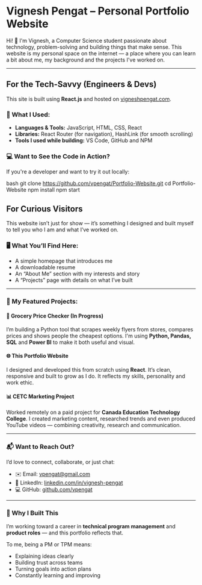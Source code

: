 #  Vignesh Pengat – Personal Portfolio Website

Hi! 👋 I'm Vignesh, a Computer Science student passionate about technology, problem-solving and building things that make sense. This website is my personal space on the internet — a place where you can learn a bit about me, my background and the projects I've worked on.

---

##  For the Tech-Savvy (Engineers & Devs)

This site is built using **React.js** and hosted on [vigneshpengat.com](https://vigneshpengat.com).

### 🔧 What I Used:
- **Languages & Tools:** JavaScript, HTML, CSS, React
- **Libraries:** React Router (for navigation), HashLink (for smooth scrolling)
- **Tools I used while building:** VS Code, GitHub and NPM

### 💻 Want to See the Code in Action?
If you're a developer and want to try it out locally:

bash
git clone https://github.com/vpengat/Portfolio-Website.git
cd Portfolio-Website
npm install
npm start



##  For Curious Visitors

This website isn’t just for show — it’s something I designed and built myself to tell you who I am and what I’ve worked on.



### 🖥️ What You’ll Find Here:
- A simple homepage that introduces me
- A downloadable resume
- An “About Me” section with my interests and story
- A “Projects” page with details on what I’ve built

---

### 💼 My Featured Projects:

#### 🛒 Grocery Price Checker (In Progress)
I’m building a Python tool that scrapes weekly flyers from stores, compares prices and shows people the cheapest options. I'm using **Python, Pandas, SQL** and **Power BI** to make it both useful and visual.

#### 🌐 This Portfolio Website
I designed and developed this from scratch using **React**. It’s clean, responsive and built to grow as I do. It reflects my skills, personality and work ethic.

#### 📊 CETC Marketing Project
Worked remotely on a paid project for **Canada Education Technology College**. I created marketing content, researched trends and even produced YouTube videos — combining creativity, research and communication.

---

### 📬 Want to Reach Out?

I’d love to connect, collaborate, or just chat:

- ✉️ Email: vpengat@gmail.com  
- 🔗 LinkedIn: [linkedin.com/in/vignesh-pengat](https://linkedin.com/in/vignesh-pengat)  
- 💻 GitHub: [github.com/vpengat](https://github.com/vpengat)

---

### 📌 Why I Built This

I’m working toward a career in **technical program management** and **product roles** — and this portfolio reflects that.

To me, being a PM or TPM means:
- Explaining ideas clearly  
- Building trust across teams  
- Turning goals into action plans  
- Constantly learning and improving
